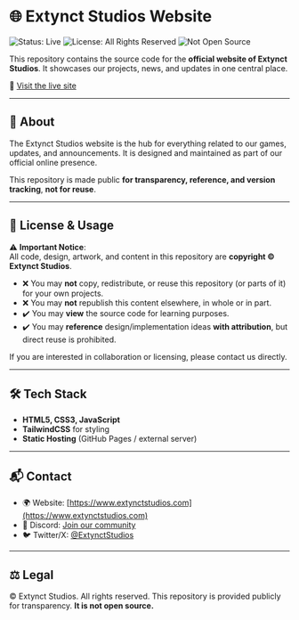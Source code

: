 # 🌐 Extynct Studios Website

![Status: Live](https://img.shields.io/badge/Status-Live-brightgreen?style=for-the-badge)
![License: All Rights Reserved](https://img.shields.io/badge/License-All%20Rights%20Reserved-red?style=for-the-badge)
![Not Open Source](https://img.shields.io/badge/Not-Open%20Source-black?style=for-the-badge)

This repository contains the source code for the **official website of Extynct Studios**.
It showcases our projects, news, and updates in one central place.

🔗 [Visit the live site](https://www.extynctstudios.com)

---

## 📖 About

The Extynct Studios website is the hub for everything related to our games, updates, and announcements.
It is designed and maintained as part of our official online presence.

This repository is made public **for transparency, reference, and version tracking**, **not for reuse**.

---

## 🚫 License & Usage

⚠️ **Important Notice**:  
All code, design, artwork, and content in this repository are **copyright © Extynct Studios**.

- ❌ You may **not** copy, redistribute, or reuse this repository (or parts of it) for your own projects.  
- ❌ You may **not** republish this content elsewhere, in whole or in part.  
- ✔️ You may **view** the source code for learning purposes.  
- ✔️ You may **reference** design/implementation ideas **with attribution**, but direct reuse is prohibited.  

If you are interested in collaboration or licensing, please contact us directly.

---

## 🛠️ Tech Stack

- **HTML5, CSS3, JavaScript**  
- **TailwindCSS** for styling  
- **Static Hosting** (GitHub Pages / external server)  

---

## 📬 Contact

- 🌍 Website: [https://www.extynctstudios.com](https://www.extynctstudios.com)
- 💬 Discord: [Join our community](https://discord.gg/EkUYKmW)  
- 🐦 Twitter/X: [@ExtynctStudios](https://twitter.com/ExtynctStudios)

---

## ⚖️ Legal

© Extynct Studios. All rights reserved.
This repository is provided publicly for transparency. **It is not open source.**

